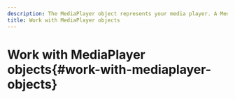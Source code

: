 ```yaml
---
description: The MediaPlayer object represents your media player. A MediaPlayerItem represents audio or video on your player.
title: Work with MediaPlayer objects
---
```


# Work with MediaPlayer objects{#work-with-mediaplayer-objects}
